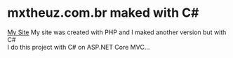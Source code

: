# mxtheuz.com.br maked with C#

<a href="https://mxtheuz.com.br">My Site</a>
My site was created with PHP and I maked another version but with C#<br>
I do this project with C# on ASP.NET Core MVC...
